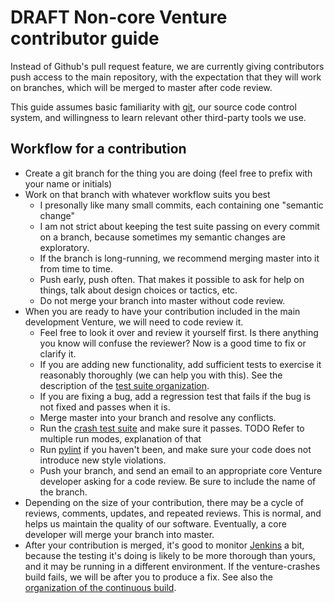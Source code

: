 DRAFT Non-core Venture contributor guide
========================================

Instead of Github's pull request feature, we are currently giving
contributors push access to the main repository, with the expectation
that they will work on branches, which will be merged to master after
code review.

This guide assumes basic familiarity with [git](http://git-scm.com/),
our source code control system, and willingness to learn relevant
other third-party tools we use.

Workflow for a contribution
---------------------------

- Create a git branch for the thing you are doing (feel free to prefix
  with your name or initials)
- Work on that branch with whatever workflow suits you best
    - I presonally like many small commits, each containing one
      "semantic change"
    - I am not strict about keeping the test suite passing on every
      commit on a branch, because sometimes my semantic changes are
      exploratory.
    - If the branch is long-running, we recommend merging master into
      it from time to time.
    - Push early, push often.  That makes it possible to ask for help
      on things, talk about design choices or tactics, etc.
    - Do not merge your branch into master without code review.
- When you are ready to have your contribution included in the
  main development Venture, we will need to code review it.
    - Feel free to look it over and review it yourself first.  Is there
      anything you know will confuse the reviewer?  Now is a good time
      to fix or clarify it.
    - If you are adding new functionality, add sufficient tests to
      exercise it reasonably thoroughly (we can help you with this).
      See the description of the [test suite organization](test/README.md).
    - If you are fixing a bug, add a regression test that fails if the
      bug is not fixed and passes when it is.
    - Merge master into your branch and resolve any conflicts.
    - Run the [crash test suite](core-dev-style-guide.md#testing-policy)
      and make sure it passes.
      TODO Refer to multiple run modes, explanation of that
    - Run [pylint](core-dev-style-guide.md#pylint) if you haven't
      been, and make sure your code does not introduce new style
      violations.
    - Push your branch, and send an email to an appropriate core Venture
      developer asking for a code review.  Be sure to include the name
      of the branch.
- Depending on the size of your contribution, there may be a cycle of
  reviews, comments, updates, and repeated reviews.  This is normal, and
  helps us maintain the quality of our software.  Eventually, a core
  developer will merge your branch into master.
- After your contribution is merged, it's good to monitor
  [Jenkins](http://probcomp3.csail.mit.edu:8080/) a
  bit, because the testing it's doing is likely to be more thorough
  than yours, and it may be running in a different environment.  If
  the venture-crashes build fails, we will be after you to produce a
  fix.  See also the [organization of the continuous
  build](test/README.md#jenkins-continuous-build).
